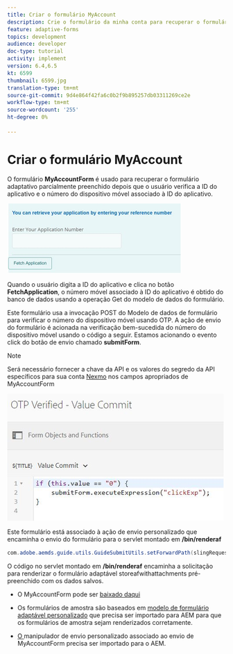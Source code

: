 ```yaml
---
title: Criar o formulário MyAccount
description: Crie o formulário da minha conta para recuperar o formulário parcialmente preenchido na verificação bem-sucedida da ID do aplicativo e do número de telefone.
feature: adaptive-forms
topics: development
audience: developer
doc-type: tutorial
activity: implement
version: 6.4,6.5
kt: 6599
thumbnail: 6599.jpg
translation-type: tm+mt
source-git-commit: 9d4e864f42fa6c0b2f9b895257db03311269ce2e
workflow-type: tm+mt
source-wordcount: '255'
ht-degree: 0%

---
```




# Criar o formulário MyAccount

O formulário **MyAccountForm** é usado para recuperar o formulário adaptativo parcialmente preenchido depois que o usuário verifica a ID do aplicativo e o número do dispositivo móvel associado à ID do aplicativo.

![meu formulário de conta](assets/6599.JPG)

Quando o usuário digita a ID do aplicativo e clica no botão **FetchApplication**, o número móvel associado à ID do aplicativo é obtido do banco de dados usando a operação Get do modelo de dados do formulário.

Este formulário usa a invocação POST do Modelo de dados de formulário para verificar o número do dispositivo móvel usando OTP. A ação de envio do formulário é acionada na verificação bem-sucedida do número do dispositivo móvel usando o código a seguir. Estamos acionando o evento click do botão de envio chamado **submitForm**.

>[!NOTE]
> Será necessário fornecer a chave da API e os valores do segredo da API específicos para sua conta [Nexmo](https://dashboard.nexmo.com/) nos campos apropriados de MyAccountForm

![trigger-submit](assets/trigger-submit.JPG)



Este formulário está associado à ação de envio personalizado que encaminha o envio do formulário para o servlet montado em **/bin/renderaf**

```java
com.adobe.aemds.guide.utils.GuideSubmitUtils.setForwardPath(slingRequest,"/bin/renderaf",null,null);
```

O código no servlet montado em **/bin/renderaf** encaminha a solicitação para renderizar o formulário adaptável storeafwithattachments pré-preenchido com os dados salvos.


* O MyAccountForm pode ser [baixado daqui](assets/my-account-form.zip)

* Os formulários de amostra são baseados em [modelo de formulário adaptável personalizado](assets/custom-template-with-page-component.zip) que precisa ser importado para AEM para que os formulários de amostra sejam renderizados corretamente.

* [O ](assets/custom-submit-my-account-form.zip) manipulador de envio personalizado associado ao envio de MyAccountForm precisa ser importado para o AEM.
